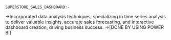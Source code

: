                                                                              SUPERSTORE_SALES_DASHBOARD:-
->Incorporated data analysis techniques, specializing in time series analysis to deliver valuable insights, accurate sales forecasting, and interactive dashboard creation, driving business success.
->[DONE BY USING POWER BI]

